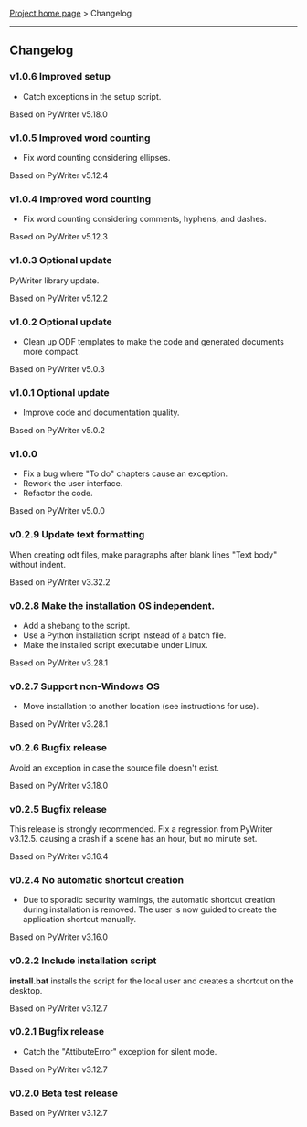 [Project home page](index) > Changelog

------------------------------------------------------------------------

## Changelog

### v1.0.6 Improved setup

- Catch exceptions in the setup script.

Based on PyWriter v5.18.0

### v1.0.5 Improved word counting

- Fix word counting considering ellipses.

Based on PyWriter v5.12.4

### v1.0.4 Improved word counting

- Fix word counting considering comments, hyphens, and dashes.

Based on PyWriter v5.12.3

### v1.0.3 Optional update

PyWriter library update.

Based on PyWriter v5.12.2

### v1.0.2 Optional update

- Clean up ODF templates to make the code and generated documents more compact.

Based on PyWriter v5.0.3

### v1.0.1 Optional update

- Improve code and documentation quality.

Based on PyWriter v5.0.2

### v1.0.0

- Fix a bug where "To do" chapters cause an exception.
- Rework the user interface. 
- Refactor the code.

Based on PyWriter v5.0.0

### v0.2.9 Update text formatting

When creating odt files, make paragraphs after blank lines "Text body" without indent.

Based on PyWriter v3.32.2

### v0.2.8 Make the installation OS independent.

- Add a shebang to the script.
- Use a Python installation script instead of a batch file.
- Make the installed script executable under Linux.

Based on PyWriter v3.28.1

### v0.2.7 Support non-Windows OS

- Move installation to another location (see instructions for use).

Based on PyWriter v3.28.1

### v0.2.6 Bugfix release

Avoid an exception in case the source file doesn't exist.

Based on PyWriter v3.18.0

### v0.2.5 Bugfix release

This release is strongly recommended.
Fix a regression from PyWriter v3.12.5. causing a crash if a scene has an 
hour, but no minute set.

Based on PyWriter v3.16.4

### v0.2.4 No automatic shortcut creation

- Due to sporadic security warnings, the automatic shortcut creation during installation is removed. The user is now guided to create the application shortcut manually.  

Based on PyWriter v3.16.0

### v0.2.2 Include installation script

**install.bat** installs the script for the local user and creates a 
shortcut on the desktop.

Based on PyWriter v3.12.7

### v0.2.1 Bugfix release

- Catch the "AttibuteError" exception for silent mode.

Based on PyWriter v3.12.7

### v0.2.0 Beta test release

Based on PyWriter v3.12.7
